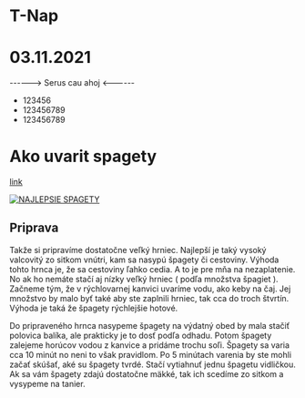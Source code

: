 # T-Nap
# 03.11.2021

------> Serus cau ahoj <------

* 123456
* 123456789
* 123456789


# Ako uvarit spagety

[link](https://howtodo.sk/wp-content/uploads/ako-uvarit-spagety.jpg)

[![NAJLEPSIE SPAGETY](/assets/images/shiprock.jpg "Shiprock, New Mexico by Beau Rogers")](https://howtodo.sk/wp-content/uploads/ako-uvarit-spagety.jpg)

## Priprava

Takže si pripravíme dostatočne veľký hrniec. Najlepší je taký vysoký valcovitý zo sitkom vnútri, kam sa nasypú špagety či cestoviny. Výhoda tohto hrnca je, že sa cestoviny ľahko cedia. A to je pre mňa na nezaplatenie. No ak ho nemáte stačí aj nízky veľký hrniec ( podľa množstva špagiet ). Začneme tým, že v rýchlovarnej kanvici uvaríme vodu, ako keby na čaj. Jej množstvo by malo byť také aby ste zaplnili hrniec, tak cca do troch štvrtín. Výhoda je taká že špagety rýchlejšie hotové.

Do pripraveného hrnca nasypeme špagety na výdatný obed by mala stačiť polovica balíka, ale prakticky je to dosť podľa odhadu. Potom špagety zalejeme horúcov vodou z kanvice a pridáme trochu soľi. Špagety sa varia cca 10 minút no neni to však pravidlom. Po 5 minútach varenia by ste mohli začať skúšať, aké su špagety tvrdé. Stačí vytiahnuť jednu špagetu vidličkou. Ak sa vám špagety zdajú dostatočne mäkké, tak ich scedíme zo sitkom a vysypeme na tanier.
